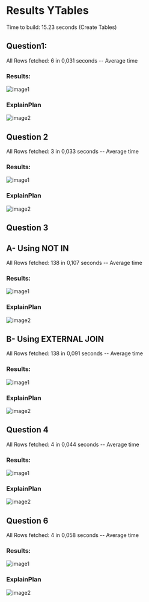 # Results YTables

Time to build: 15.23 seconds (Create Tables)

## Question1:

All Rows fetched: 6 in 0,031 seconds -- Average time

### Results:
![image1](images/ResultsXQuestion1.png)

### ExplainPlan

![image2](images/ExplainPlanYQuestion1.png)

## Question 2 

All Rows fetched: 3 in 0,033 seconds -- Average time

### Results:
![image1](images/ResultsXQuestion2.png)

### ExplainPlan

![image2](images/ExplainPlanYQuestion2.png)

## Question 3 

## A- Using NOT IN
All Rows fetched: 138 in 0,107 seconds -- Average time

### Results:
![image1](images/ResultsXQuestion3a.png)

### ExplainPlan

![image2](images/ExplainPlanYQuestion3a.png)

## B- Using EXTERNAL JOIN
All Rows fetched: 138 in 0,091 seconds -- Average time

### Results:
![image1](images/ResultsXQuestion3b.png)

### ExplainPlan

![image2](images/ExplainPlanYQuestion3b.png)

## Question 4 

All Rows fetched: 4 in 0,044 seconds -- Average time

### Results:
![image1](images/ResultsXQuestion4.png)

### ExplainPlan

![image2](images/ExplainPlanYQuestion4.png)


## Question 6 

All Rows fetched: 4 in 0,058 seconds -- Average time

### Results:
![image1](images/ResultsXQuestion6.png)

### ExplainPlan

![image2](images/ExplainPlanYQuestion6.png)